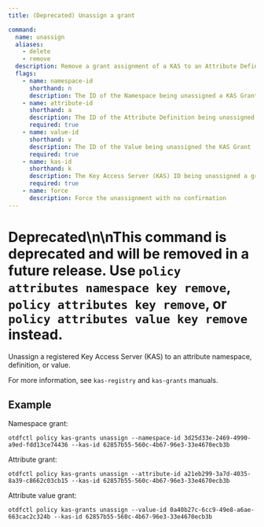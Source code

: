 ```yaml
---
title: (Deprecated) Unassign a grant

command:
  name: unassign
  aliases:
    - delete
    - remove
  description: Remove a grant assignment of a KAS to an Attribute Definition or Value
  flags:
    - name: namespace-id
      shorthand: n
      description: The ID of the Namespace being unassigned a KAS Grant
    - name: attribute-id
      shorthand: a
      description: The ID of the Attribute Definition being unassigned the KAS grant
      required: true
    - name: value-id
      shorthand: v
      description: The ID of the Value being unassigned the KAS Grant
      required: true
    - name: kas-id
      shorthand: k
      description: The Key Access Server (KAS) ID being unassigned a grant
      required: true
    - name: force
      description: Force the unassignment with no confirmation
---
```


# Deprecated\n\nThis command is deprecated and will be removed in a future release. Use `policy attributes namespace key remove`, `policy attributes key remove`, or `policy attributes value key remove` instead.

Unassign a registered Key Access Server (KAS) to an attribute namespace, definition, or value.

For more information, see `kas-registry` and `kas-grants` manuals.

## Example

Namespace grant:
```shell
otdfctl policy kas-grants unassign --namespace-id 3d25d33e-2469-4990-a9ed-fdd13ce74436 --kas-id 62857b55-560c-4b67-96e3-33e4670ecb3b
```

Attribute grant:
```shell
otdfctl policy kas-grants unassign --attribute-id a21eb299-3a7d-4035-8a39-c8662c03cb15 --kas-id 62857b55-560c-4b67-96e3-33e4670ecb3b
```

Attribute value grant:
```shell
otdfctl policy kas-grants unassign --value-id 0a40b27c-6cc9-49e8-a6ae-663cac2c324b --kas-id 62857b55-560c-4b67-96e3-33e4670ecb3b
```

